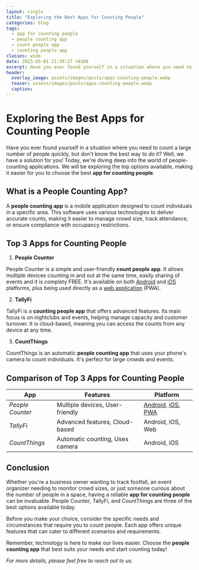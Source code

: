 ```yaml
---
layout: single
title: "Exploring the Best Apps for Counting People"
categories: blog
tags:
  - app for counting people
  - people counting app
  - count people app
  - counting people app
classes: wide
date: 2023-05-01 21:39:27 +0100
excerpt: Have you ever found yourself in a situation where you need to count a large number of people quickly, but don't know the best way to do it? Well, we have a solution for you! Today, we're diving deep into the world of people-counting applications.
header:
  overlay_image: assets/images/posts/apps-counting-people.webp
  teaser: assets/images/posts/apps-counting-people.webp
  caption:
---
```


# Exploring the Best Apps for Counting People

Have you ever found yourself in a situation where you need to count a large number of people quickly, but don't know the best way to do it? Well, we have a solution for you! Today, we're diving deep into the world of people-counting applications. We will be exploring the top options available, making it easier for you to choose the best **app for counting people**.

## What is a People Counting App?

A **people counting app** is a mobile application designed to count individuals in a specific area. This software uses various technologies to deliver accurate counts, making it easier to manage crowd size, track attendance, or ensure compliance with occupancy restrictions.

## Top 3 Apps for Counting People

1. **People Counter**

People Counter is a simple and user-friendly **count people app**. It allows multiple devices counting in and out at the same time, easily sharing of events and it is complety FREE. It's available on both [Android](https://play.google.com/store/apps/details?id=com.counterpeople.www.twa) and [iOS](https://apps.apple.com/us/app/people-counter-digital-tally/id6480425693) platforms, plus being used directly as a [web application](https://app.counterpeople.com/) (PWA).

2. **TallyFi**

TallyFi is a **counting people app** that offers advanced features. Its main focus is on nightclubs and events, helping manage capacity and customer turnover. It is cloud-based, meaning you can access the counts from any device at any time.

3. **CountThings**

CountThings is an automatic **people counting app** that uses your phone's camera to count individuals. It's perfect for large crowds and events.

## Comparison of Top 3 Apps for Counting People

| **App**          | **Features**                    | **Platform**                                                                                                                                                                                              |
| ---------------- | ------------------------------- | --------------------------------------------------------------------------------------------------------------------------------------------------------------------------------------------------------- |
| _People Counter_ | Multiple devices, User-friendly | [Android](https://play.google.com/store/apps/details?id=com.counterpeople.www.twa), [iOS](https://apps.apple.com/us/app/people-counter-digital-tally/id6480425693), [PWA](https://app.counterpeople.com/) |
| _TallyFi_        | Advanced features, Cloud-based  | Android, iOS, Web                                                                                                                                                                                         |
| _CountThings_    | Automatic counting, Uses camera | Android, iOS                                                                                                                                                                                              |

## Conclusion

Whether you're a business owner wanting to track footfall, an event organizer needing to monitor crowd sizes, or just someone curious about the number of people in a space, having a reliable **app for counting people** can be invaluable. People Counter, TallyFi, and CountThings are three of the best options available today.

Before you make your choice, consider the specific needs and circumstances that require you to count people. Each app offers unique features that can cater to different scenarios and requirements.

Remember, technology is here to make our lives easier. Choose the **people counting app** that best suits your needs and start counting today!

_For more details, please feel free to reach out to us._
